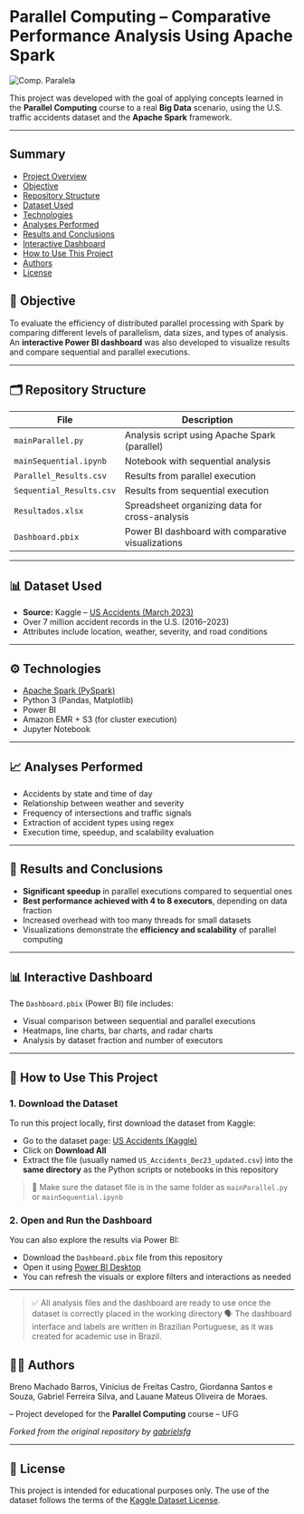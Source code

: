 # Parallel Computing – Comparative Performance Analysis Using Apache Spark

![Comp. Paralela](https://github.com/brenomchd/Parallel-Computing/blob/master/Comp.%20Paralela.svg)

This project was developed with the goal of applying concepts learned in the **Parallel Computing** course to a real **Big Data** scenario, using the U.S. traffic accidents dataset and the **Apache Spark** framework.

---

## Summary

- [Project Overview](#project-overview)
- [Objective](#objective)
- [Repository Structure](#repository-structure)
- [Dataset Used](#dataset-used)
- [Technologies](#technologies)
- [Analyses Performed](#analyses-performed)
- [Results and Conclusions](#results-and-conclusions)
- [Interactive Dashboard](#interactive-dashboard)
- [How to Use This Project](#how-to-use-this-project)
- [Authors](#authors)
- [License](#license)


## 📌 Objective

To evaluate the efficiency of distributed parallel processing with Spark by comparing different levels of parallelism, data sizes, and types of analysis. An **interactive Power BI dashboard** was also developed to visualize results and compare sequential and parallel executions.

---

## 🗂️ Repository Structure

| File                        | Description                                                                 |
|----------------------------|-----------------------------------------------------------------------------|
| `mainParallel.py`          | Analysis script using Apache Spark (parallel)                              |
| `mainSequential.ipynb`     | Notebook with sequential analysis                                          |
| `Parallel_Results.csv`     | Results from parallel execution                                             |
| `Sequential_Results.csv`   | Results from sequential execution                                           |
| `Resultados.xlsx`          | Spreadsheet organizing data for cross-analysis                             |
| `Dashboard.pbix`           | Power BI dashboard with comparative visualizations                         |

---

## 📊 Dataset Used

- **Source:** Kaggle – [US Accidents (March 2023)](https://www.kaggle.com/datasets/sobhanmoosavi/us-accidents)
- Over 7 million accident records in the U.S. (2016–2023)
- Attributes include location, weather, severity, and road conditions

---

## ⚙️ Technologies

- [Apache Spark (PySpark)](https://spark.apache.org/)
- Python 3 (Pandas, Matplotlib)
- Power BI
- Amazon EMR + S3 (for cluster execution)
- Jupyter Notebook

---

## 📈 Analyses Performed

- Accidents by state and time of day
- Relationship between weather and severity
- Frequency of intersections and traffic signals
- Extraction of accident types using regex
- Execution time, speedup, and scalability evaluation

---

## 🧪 Results and Conclusions

- **Significant speedup** in parallel executions compared to sequential ones
- **Best performance achieved with 4 to 8 executors**, depending on data fraction
- Increased overhead with too many threads for small datasets
- Visualizations demonstrate the **efficiency and scalability** of parallel computing

---

## 📊 Interactive Dashboard

The `Dashboard.pbix` (Power BI) file includes:

- Visual comparison between sequential and parallel executions
- Heatmaps, line charts, bar charts, and radar charts
- Analysis by dataset fraction and number of executors

---

## 🚀 How to Use This Project

### 1. Download the Dataset

To run this project locally, first download the dataset from Kaggle:

- Go to the dataset page: [US Accidents (Kaggle)](https://www.kaggle.com/datasets/sobhanmoosavi/us-accidents)
- Click on **Download All**
- Extract the file (usually named `US_Accidents_Dec23_updated.csv`) into the **same directory** as the Python scripts or notebooks in this repository

> 📌 Make sure the dataset file is in the same folder as `mainParallel.py` or `mainSequential.ipynb`

### 2. Open and Run the Dashboard

You can also explore the results via Power BI:

- Download the `Dashboard.pbix` file from this repository
- Open it using [Power BI Desktop](https://powerbi.microsoft.com/en-us/desktop/)
- You can refresh the visuals or explore filters and interactions as needed

---

> ✅ All analysis files and the dashboard are ready to use once the dataset is correctly placed in the working directory
> 🗣️ The dashboard interface and labels are written in Brazilian Portuguese, as it was created for academic use in Brazil.


## 👨‍💻 Authors

Breno Machado Barros, Vinícius de Freitas Castro, Giordanna Santos e Souza, Gabriel Ferreira Silva, and Lauane Mateus Oliveira de Moraes.

– Project developed for the **Parallel Computing** course – UFG  

*Forked from the original repository by [gabrielsfg](https://github.com/gabrielsfg/Parallel-Computing)*

---

## 📝 License

This project is intended for educational purposes only. The use of the dataset follows the terms of the [Kaggle Dataset License](https://www.kaggle.com/datasets/sobhanmoosavi/us-accidents/license).
